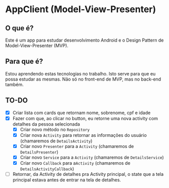 # AppClient (Model-View-Presenter)

## O que é?

Este é um app para estudar desenvolvimento Android e o Design Pattern  de Model-View-Presenter (MVP).

## Para que é?

Estou aprendendo estas tecnologias no trabalho. Isto serve para que eu possa estudar as mesmas. Não só no front-end de MVP, mas no back-end também.

## TO-DO

- [x] Criar lista com cards que retornam nome, sobrenome, cpf e idade
- [x] Fazer com que, ao clicar no button, eu retorne uma nova activity com detalhes da pessoa selecionada
  - [x] Criar novo método no `Repository` 
  - [x] Criar nova `Activity` para retornar as informações do usuário (chamaremos de `DetailsActivity`)
  - [x] Criar novo `Presenter` para a `Activity` (chamaremos de `DetailsPresenter`)
  - [x] Criar novo `Service` para a `Activity`  (chamaremos de `DetailsService`)
  - [x] Criar novo `Callback` para  a`Activity` (chamaremos de `DetailsActivityCallback`)
- [ ] Retornar, da Activity de detalhes pra Activity principal, o state que a tela principal estava antes de entrar na tela de detalhes.
